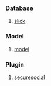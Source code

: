### Database
1. [slick](slick)

### Model

1. [model](model)

### Plugin
1. [securesocial](securesocial)